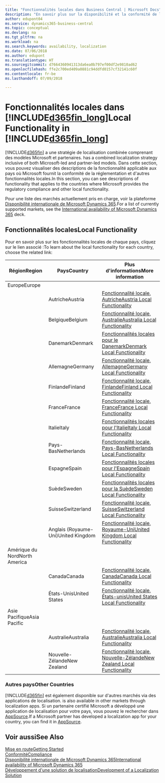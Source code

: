 ```yaml
---
title: "Fonctionnalités locales dans Business Central | Microsoft Docs"
description: "En savoir plus sur la disponibilité et la conformité de la réglementation locaux de Dynamics 365 Business Central."
author: edupont04
ms.service: dynamics365-business-central
ms.topic: conceptual
ms.devlang: na
ms.tgt_pltfrm: na
ms.workload: na
ms.search.keywords: availability, localization
ms.date: 07/06/2018
ms.author: edupont
ms.translationtype: HT
ms.sourcegitcommit: d7664360941313da6ea0b797ef00df2e9810ad62
ms.openlocfilehash: ffe2c700ed409a0881c94ddfd0157cf32141c60f
ms.contentlocale: fr-be
ms.lasthandoff: 07/09/2018

---
```

# <a name="local-functionality-in-included365finlongincludesd365finlongmdmd"></a><span data-ttu-id="499eb-103">Fonctionnalités locales dans [!INCLUDE[d365fin_long](includes/d365fin_long_md.md)]</span><span class="sxs-lookup"><span data-stu-id="499eb-103">Local Functionality in [!INCLUDE[d365fin_long](includes/d365fin_long_md.md)]</span></span>
[!INCLUDE[d365fin](includes/d365fin_md.md)]<span data-ttu-id="499eb-104"> a une stratégie de localisation combinée comprenant des modèles Microsoft et partenaires.</span><span class="sxs-lookup"><span data-stu-id="499eb-104"> has a combined localization strategy inclusive of both Microsoft-led and partner-led models.</span></span> <span data-ttu-id="499eb-105">Dans cette section, vous pouvez visualiser des descriptions de la fonctionnalité applicable aux pays où Microsoft fournit la conformité de la réglementation et d'autres fonctionnalités locales.</span><span class="sxs-lookup"><span data-stu-id="499eb-105">In this section, you can see descriptions of functionality that applies to the countries where Microsoft provides the regulatory compliance and other local functionality.</span></span>  

<span data-ttu-id="499eb-106">Pour une liste des marchés actuellement pris en charge, voir la plateforme [Disponibilité internationale de Microsoft Dynamics 365](https://docs.microsoft.com/en-us/dynamics365/get-started/availability).</span><span class="sxs-lookup"><span data-stu-id="499eb-106">For a list of currently supported markets, see the [International availability of Microsoft Dynamics 365](https://docs.microsoft.com/en-us/dynamics365/get-started/availability) deck.</span></span>  

## <a name="local-functionality"></a><span data-ttu-id="499eb-107">Fonctionnalités locales</span><span class="sxs-lookup"><span data-stu-id="499eb-107">Local Functionality</span></span>
<span data-ttu-id="499eb-108">Pour en savoir plus sur les fonctionnalités locales de chaque pays, cliquez sur le lien associé :</span><span class="sxs-lookup"><span data-stu-id="499eb-108">To learn about the local functionality for each country, choose the related link:</span></span>

| <span data-ttu-id="499eb-109">Région</span><span class="sxs-lookup"><span data-stu-id="499eb-109">Region</span></span> | <span data-ttu-id="499eb-110">Pays</span><span class="sxs-lookup"><span data-stu-id="499eb-110">Country</span></span> | <span data-ttu-id="499eb-111">Plus d'informations</span><span class="sxs-lookup"><span data-stu-id="499eb-111">More information</span></span> |
| --- | --- |--- |
| <span data-ttu-id="499eb-112">Europe</span><span class="sxs-lookup"><span data-stu-id="499eb-112">Europe</span></span> |  | |
|        | <span data-ttu-id="499eb-113">Autriche</span><span class="sxs-lookup"><span data-stu-id="499eb-113">Austria</span></span> | [<span data-ttu-id="499eb-114">Fonctionnalité locale, Autriche</span><span class="sxs-lookup"><span data-stu-id="499eb-114">Austria Local Functionality</span></span>](localfunctionality/austria/austria-local-functionality.md) |
|        | <span data-ttu-id="499eb-115">Belgique</span><span class="sxs-lookup"><span data-stu-id="499eb-115">Belgium</span></span> |  [<span data-ttu-id="499eb-116">Fonctionnalité locale, Australie</span><span class="sxs-lookup"><span data-stu-id="499eb-116">Australia Local Functionality</span></span>](localfunctionality/belgium/belgium-local-functionality.md) |
|        | <span data-ttu-id="499eb-117">Danemark</span><span class="sxs-lookup"><span data-stu-id="499eb-117">Denmark</span></span> | [<span data-ttu-id="499eb-118">Fonctionnalités locales pour le Danemark</span><span class="sxs-lookup"><span data-stu-id="499eb-118">Denmark Local Functionality</span></span>](localfunctionality/denmark/denmark-local-functionality.md) |
|        | <span data-ttu-id="499eb-119">Allemagne</span><span class="sxs-lookup"><span data-stu-id="499eb-119">Germany</span></span> | [<span data-ttu-id="499eb-120">Fonctionnalité locale, Allemagne</span><span class="sxs-lookup"><span data-stu-id="499eb-120">Germany Local Functionality</span></span>](localfunctionality/germany/germany-local-functionality.md) |
|        | <span data-ttu-id="499eb-121">Finlande</span><span class="sxs-lookup"><span data-stu-id="499eb-121">Finland</span></span> | [<span data-ttu-id="499eb-122">Fonctionnalité locale, Finlande</span><span class="sxs-lookup"><span data-stu-id="499eb-122">Finland Local Functionality</span></span>](localfunctionality/finland/finland-local-functionality.md) |
|        | <span data-ttu-id="499eb-123">France</span><span class="sxs-lookup"><span data-stu-id="499eb-123">France</span></span> | [<span data-ttu-id="499eb-124">Fonctionnalité locale, France</span><span class="sxs-lookup"><span data-stu-id="499eb-124">France Local Functionality</span></span>](localfunctionality/france/france-local-functionality.md) |
|        | <span data-ttu-id="499eb-125">Italie</span><span class="sxs-lookup"><span data-stu-id="499eb-125">Italy</span></span> | [<span data-ttu-id="499eb-126">Fonctionnalités locales pour l'Italie</span><span class="sxs-lookup"><span data-stu-id="499eb-126">Italy Local Functionality</span></span>](localfunctionality/italy/italy-local-functionality.md) |
|        | <span data-ttu-id="499eb-127">Pays-Bas</span><span class="sxs-lookup"><span data-stu-id="499eb-127">Netherlands</span></span> | [<span data-ttu-id="499eb-128">Fonctionnalité locale, Pays-Bas</span><span class="sxs-lookup"><span data-stu-id="499eb-128">Netherlands Local Functionality</span></span>](localfunctionality/netherlands/netherlands-local-functionality.md) |
|        | <span data-ttu-id="499eb-129">Espagne</span><span class="sxs-lookup"><span data-stu-id="499eb-129">Spain</span></span> | [<span data-ttu-id="499eb-130">Fonctionnalités locales pour l'Espagne</span><span class="sxs-lookup"><span data-stu-id="499eb-130">Spain Local Functionality</span></span>](localfunctionality/spain/spain-local-functionality.md) |
|        | <span data-ttu-id="499eb-131">Suède</span><span class="sxs-lookup"><span data-stu-id="499eb-131">Sweden</span></span> | [<span data-ttu-id="499eb-132">Fonctionnalités locales pour la Suède</span><span class="sxs-lookup"><span data-stu-id="499eb-132">Sweden Local Functionality</span></span>](localfunctionality/sweden/sweden-local-functionality.md) |
|        | <span data-ttu-id="499eb-133">Suisse</span><span class="sxs-lookup"><span data-stu-id="499eb-133">Switzerland</span></span> | [<span data-ttu-id="499eb-134">Fonctionnalité locale, Suisse</span><span class="sxs-lookup"><span data-stu-id="499eb-134">Switzerland Local Functionality</span></span>](localfunctionality/switzerland/switzerland-local-functionality.md) |
|        | <span data-ttu-id="499eb-135">Anglais (Royaume-Uni)</span><span class="sxs-lookup"><span data-stu-id="499eb-135">United Kingdom</span></span> | [<span data-ttu-id="499eb-136">Fonctionnalité locale, Royaume-Uni</span><span class="sxs-lookup"><span data-stu-id="499eb-136">United Kingdom Local Functionality</span></span>](localfunctionality/unitedkingdom/united-kingdom-local-functionality.md) |
| <span data-ttu-id="499eb-137">Amérique du Nord</span><span class="sxs-lookup"><span data-stu-id="499eb-137">North America</span></span> |       |  |
|               | <span data-ttu-id="499eb-138">Canada</span><span class="sxs-lookup"><span data-stu-id="499eb-138">Canada</span></span>|[<span data-ttu-id="499eb-139">Fonctionnalité locale, Canada</span><span class="sxs-lookup"><span data-stu-id="499eb-139">Canada Local Functionality</span></span>](localfunctionality/canada/canada-local-functionality.md) |
|               | <span data-ttu-id="499eb-140">États-Unis</span><span class="sxs-lookup"><span data-stu-id="499eb-140">United States</span></span>|[<span data-ttu-id="499eb-141">Fonctionnalité locale, États-unis</span><span class="sxs-lookup"><span data-stu-id="499eb-141">United States Local Functionality</span></span>](localfunctionality/unitedstates/united-states-local-functionality.md) |
| <span data-ttu-id="499eb-142">Asie Pacifique</span><span class="sxs-lookup"><span data-stu-id="499eb-142">Asia Pacific</span></span> |       |  |
|        | <span data-ttu-id="499eb-143">Australie</span><span class="sxs-lookup"><span data-stu-id="499eb-143">Australia</span></span> | [<span data-ttu-id="499eb-144">Fonctionnalité locale, Australie</span><span class="sxs-lookup"><span data-stu-id="499eb-144">Australia Local Functionality</span></span>](localfunctionality/australia/australia-local-functionality.md) |
|        | <span data-ttu-id="499eb-145">Nouvelle-Zélande</span><span class="sxs-lookup"><span data-stu-id="499eb-145">New Zealand</span></span> | [<span data-ttu-id="499eb-146">Fonctionnalité locale, Nouvelle-Zélande</span><span class="sxs-lookup"><span data-stu-id="499eb-146">New Zealand Local Functionality</span></span>](localfunctionality/newzealand/new-zealand-local-functionality.md) |

### <a name="other-countries"></a><span data-ttu-id="499eb-147">Autres pays</span><span class="sxs-lookup"><span data-stu-id="499eb-147">Other Countries</span></span>
[!INCLUDE[d365fin](includes/d365fin_md.md)]<span data-ttu-id="499eb-148"> est également disponible sur d'autres marchés via des applications de localisation.</span><span class="sxs-lookup"><span data-stu-id="499eb-148"> is also available in other markets through localization apps.</span></span> <span data-ttu-id="499eb-149">Si un partenaire certifié Microsoft a développé une application de localisation pour votre pays, vous pouvez le rechercher dans [AppSource](https://appsource.microsoft.com/en-us/product/dynamics-365-business-central/).</span><span class="sxs-lookup"><span data-stu-id="499eb-149">If a Microsoft partner has developed a localization app for your country, you can find it in [AppSource](https://appsource.microsoft.com/en-us/product/dynamics-365-business-central/).</span></span>

## <a name="see-also"></a><span data-ttu-id="499eb-150">Voir aussi</span><span class="sxs-lookup"><span data-stu-id="499eb-150">See Also</span></span>
[<span data-ttu-id="499eb-151">Mise en route</span><span class="sxs-lookup"><span data-stu-id="499eb-151">Getting Started</span></span>](product-get-started.md)  
[<span data-ttu-id="499eb-152">Conformité</span><span class="sxs-lookup"><span data-stu-id="499eb-152">Compliance</span></span>](compliance/compliance-overview.md)  
[<span data-ttu-id="499eb-153">Disponibilité internationale de Microsoft Dynamics 365</span><span class="sxs-lookup"><span data-stu-id="499eb-153">International availability of Microsoft Dynamics 365</span></span>](https://docs.microsoft.com/en-us/dynamics365/get-started/availability)  
[<span data-ttu-id="499eb-154">Développement d'une solution de localisation</span><span class="sxs-lookup"><span data-stu-id="499eb-154">Development of a Localization Solution</span></span>](/dynamics365/business-central/dev-itpro/developer/readiness/readiness-develop-localization)  

